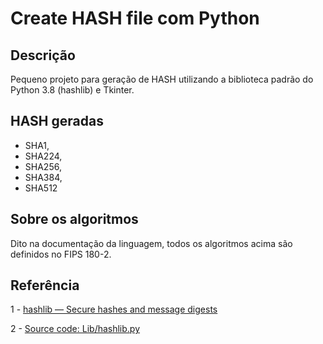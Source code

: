 # Create HASH file com Python

## Descrição

Pequeno projeto para geração de HASH utilizando a biblioteca padrão do Python 3.8 (hashlib) e Tkinter.

## HASH geradas

* SHA1,
* SHA224,
* SHA256,
* SHA384,
* SHA512

## Sobre os algoritmos

Dito na documentação da linguagem, todos os algoritmos acima são definidos no FIPS 180-2.

## Referência

1 - [hashlib — Secure hashes and message digests](https://docs.python.org/3/library/hashlib.html)

2 - [Source code: Lib/hashlib.py](https://github.com/python/cpython/blob/3.8/Lib/hashlib.py)
